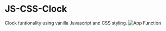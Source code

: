 # JS-CSS-Clock
Clock funtionality using vanilla Javascript and CSS styling.
![App Function](https://github.com/znylen88/JS-CSS-Clock/blob/main/JS-Clock.png)
